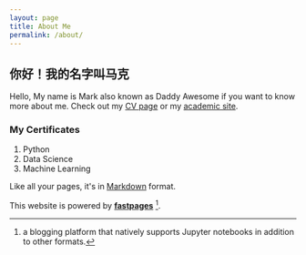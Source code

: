 ```yaml
---
layout: page
title: About Me
permalink: /about/
---
```


## 你好！我的名字叫马克
Hello, My name is Mark also known as Daddy Awesome if you want to know more about me. Check out my [CV page](https://daddyawesome.github.io/) or my [academic site](https://mr-miranda.github.io/). 

### My Certificates
1. Python
2. Data Science
3. Machine Learning




Like all your pages, it's in [Markdown](https://guides.github.com/features/mastering-markdown/) format.

This website is powered by **[fastpages](https://github.com/fastai/fastpages)** [^1].



[^1]:a blogging platform that natively supports Jupyter notebooks in addition to other formats.

